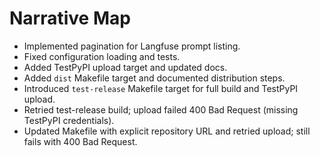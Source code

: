 # Narrative Map

- Implemented pagination for Langfuse prompt listing.
- Fixed configuration loading and tests.
- Added TestPyPI upload target and updated docs.
- Added `dist` Makefile target and documented distribution steps.
- Introduced `test-release` Makefile target for full build and TestPyPI upload.
- Retried test-release build; upload failed 400 Bad Request (missing TestPyPI credentials).
- Updated Makefile with explicit repository URL and retried upload; still fails with 400 Bad Request.
